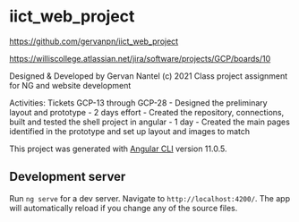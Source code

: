 # iict_web_project
https://github.com/gervanpn/iict_web_project

https://williscollege.atlassian.net/jira/software/projects/GCP/boards/10

Designed & Developed by Gervan Nantel (c) 2021
Class project assignment for NG and website development

Activities: Tickets GCP-13 through GCP-28 
    -   Designed the preliminary layout and prototype - 2 days effort
    -   Created the repository, connections, built and tested the shell project in angular - 1 day
    -   Created the main pages identified in the prototype and set up layout and images to match


This project was generated with [Angular CLI](https://github.com/angular/angular-cli) version 11.0.5.

## Development server

Run `ng serve` for a dev server. Navigate to `http://localhost:4200/`. The app will automatically reload if you change any of the source files.

